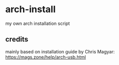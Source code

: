 # arch-install
my own arch installation script
## credits
mainly based on installation guide by Chris Magyar:
https://mags.zone/help/arch-usb.html
